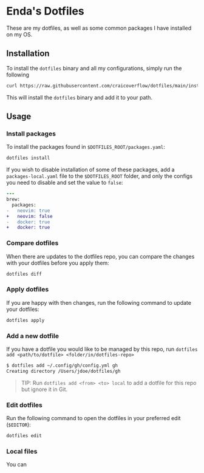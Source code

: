 # Enda's Dotfiles

These are my dotfiles, as well as some common packages I have installed on my OS.

## Installation

To install the `dotfiles` binary and all my configurations, simply run the following

```sh
curl https://raw.githubusercontent.com/craicoverflow/dotfiles/main/install.sh | bash
```

This will install the `dotfiles` binary and add it to your path.

## Usage

### Install packages

To install the packages found in `$DOTFILES_ROOT/packages.yaml`:

```sh
dotfiles install
```

If you wish to disable installation of some of these packages, add a `packages-local.yaml` file to the `$DOTFILES_ROOT` folder, and only the configs you need to disable and set the value to `false`:

```diff
---
brew:
  packages:
-   neovim: true
+   neovim: false
-   docker: true
+   docker: true
```

### Compare dotfiles

When there are updates to the dotfiles repo, you can compare the changes with your dotfiles before you apply them:

```sh
dotfiles diff
```

### Apply dotfiles

If you are happy with then changes, run the following command to update your dotfiles:

```sh
dotfiles apply
```

### Add a new dotfile

If you have a dotfile you would like to be managed by this repo, run `dotfiles add <path/to/dotfile> <folder/in/dotfiles-repo>`

```sh
$ dotfiles add ~/.config/gh/config.yml gh
Creating directory /Users/jdoe/dotfiles/gh
```

> TIP: Run `dotfiles add <from> <to> local` to add a dotfile for this repo but ignore it in Git.

### Edit dotfiles

Run the following command to open the dotfiles in your preferred edit (`$EDITOR`):

```sh
dotfiles edit
```

### Local files

You can 